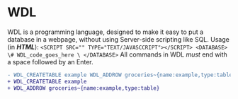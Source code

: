 # WDL
WDL is a programming language, designed to make it easy to put a database in a webpage, without using Server-side scripting like SQL.
Usage (in ***HTML***):
`<SCRIPT SRC="" TYPE="TEXT/JAVASCCRIPT"></SCRIPT>
<DATABASE>
\# WDL_code_goes_here \
</DATABASE>`
All commands in WDL *must* end with a space followed by an Enter.
```diff
- WDL_CREATETABLE example WDL_ADDROW groceries~{name:example,type:table}
+ WDL_CREATETABLE example 
+ WDL_ADDROW groceries~{name:example,type:table}
```
